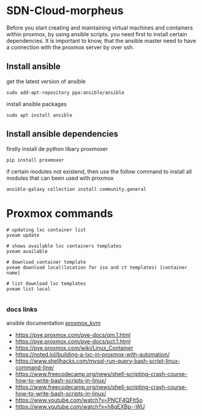 # SDN-Cloud-morpheus
Before you start creating and maintaining virtual machines and containers within proxmox, by using ansible scripts. you need first to install certain dependencies.
It is important to know, that the ansible master need to have a connection with the proxmox server by over ssh.

## Install ansible
get the latest version of ansible
```
sudo add-apt-repository ppa:ansible/ansible 
```
install ansible packages
```
sudo apt install ansible
```

## Install ansible dependencies
firstly install de python libary proxmoxer
```
pip install proxmoxer
```
if certain modules not existend, then use the follow command to install all modules that can been used with proxmox
```
ansible-galaxy collection install community.general
```
# Proxmox commands
```
# updating lxc container list
pveam update

# shows available lxc containers templates
pveam available 

# download container template
pveam download local(location for iso and ct templates) [container name] 

# list download lxc templates
pveam list local 


```



### docs links
ansible documentation [proxmox_kvm](https://docs.ansible.com/ansible/latest/collections/community/general/proxmox_kvm_module.html)
* https://pve.proxmox.com/pve-docs/qm.1.html
* https://pve.proxmox.com/pve-docs/pct.1.html
* https://pve.proxmox.com/wiki/Linux_Container
* https://noted.lol/building-a-lxc-in-proxmox-with-automation/
* https://www.shellhacks.com/mysql-run-query-bash-script-linux-command-line/
* https://www.freecodecamp.org/news/shell-scripting-crash-course-how-to-write-bash-scripts-in-linux/
* https://www.freecodecamp.org/news/shell-scripting-crash-course-how-to-write-bash-scripts-in-linux/
* https://www.youtube.com/watch?v=PNCF4QFItSo
* https://www.youtube.com/watch?v=h8qEXBp--WU 


